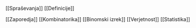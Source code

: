 [[Spraševanja]]
[[Definicije]]

[[Zaporedja]]
[[Kombinatorika]]
[[Binomski izrek]]
[[Verjetnost]]
[[Statistika]]